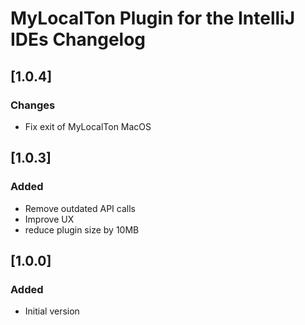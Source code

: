 # MyLocalTon Plugin for the IntelliJ IDEs Changelog

## [1.0.4]

### Changes
- Fix exit of MyLocalTon MacOS

 
## [1.0.3]

### Added
- Remove outdated API calls
- Improve UX
- reduce plugin size by 10MB


## [1.0.0]

### Added
- Initial version